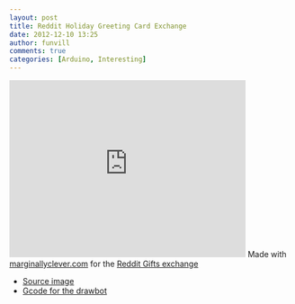 ```yaml
---
layout: post
title: Reddit Holiday Greeting Card Exchange
date: 2012-12-10 13:25
author: funvill
comments: true
categories: [Arduino, Interesting]
---
```

<iframe src="http://www.youtube.com/embed/Fdsv9DUEuXg" frameborder="0" width="420" height="315"></iframe>
Made with <a href="http://www.marginallyclever.com">marginallyclever.com</a> for the <a href="http://redditgifts.com/exchanges/holiday-greeting-cards/">Reddit Gifts exchange</a>
<ul>
	<li><a href="http://www.abluestar.com/files/uploads/2012/dec/heart.png">Source image</a></li>
	<li><a href="http://www.abluestar.com/files/uploads/2012/dec/heart.ngc">Gcode for the drawbot</a></li>
</ul>

